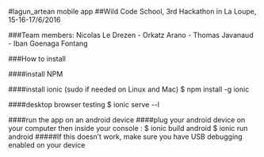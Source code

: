#lagun_artean mobile app
##Wild Code School, 3rd Hackathon in La Loupe, 15-16-17/6/2016

###Team members: 
Nicolas Le Drezen - Orkatz Arano - Thomas Javanaud - Iban Goenaga Fontang

###How to install


####install NPM

####install ionic (sudo if needed on Linux and Mac)
$ npm install -g ionic

####desktop browser testing
$ ionic serve --l

####run the app on an android device
####plug your android device on your computer then inside your console : 
$ ionic build android
$ ionic run android
#####If this doesn’t work, make sure you have USB debugging enabled on your device

